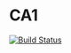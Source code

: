 # CA1

[![Build Status](https://travis-ci.org/ClaudiaJensen/CA1.svg?branch=master)](https://travis-ci.org/ClaudiaJensen/CA1)
